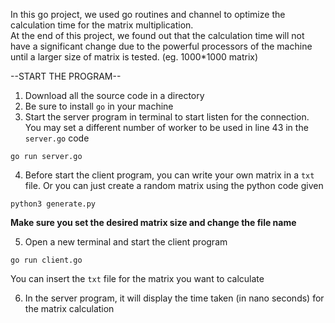 In this go project, we used go routines and channel to optimize the calculation time for the matrix multiplication.<br />
At the end of this project, we found out that the calculation time will not have a significant change due to the powerful processors of the machine until a larger size of matrix is tested. (eg. 1000\*1000 matrix) <br />

--START THE PROGRAM--
1. Download all the source code in a directory
2. Be sure to install ``go`` in your machine
3. Start the server program in terminal to start listen for the connection. You may set a different number of worker to be used in line 43 in the ```server.go``` code
```
go run server.go
```
4. Before start the client program, you can write your own matrix in a ```txt``` file. Or you can just create a random matrix using the python code given
```
python3 generate.py
```
   **Make sure you set the desired matrix size and change the file name** <br />

5. Open a new terminal and start the client program
```
go run client.go
```
You can insert the ```txt``` file for the matrix you want to calculate <br />

6. In the server program, it will display the time taken (in nano seconds) for the matrix calculation

